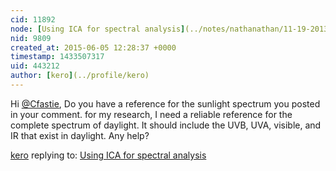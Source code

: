 ```yaml
---
cid: 11892
node: [Using ICA for spectral analysis](../notes/nathanathan/11-19-2013/using-ica-for-spectral-analysis)
nid: 9809
created_at: 2015-06-05 12:28:37 +0000
timestamp: 1433507317
uid: 443212
author: [kero](../profile/kero)
---
```


Hi [@Cfastie](/profile/Cfastie),
Do you have a reference for the sunlight spectrum you posted in your comment. for my research, I need a reliable reference for the complete spectrum of daylight. It should include the UVB, UVA, visible, and IR that exist in daylight. Any help?

[kero](../profile/kero) replying to: [Using ICA for spectral analysis](../notes/nathanathan/11-19-2013/using-ica-for-spectral-analysis)

